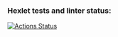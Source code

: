### Hexlet tests and linter status:
[![Actions Status](https://github.com/Sergpx/php-project-lvl1/workflows/hexlet-check/badge.svg)](https://github.com/Sergpx/php-project-lvl1/actions)